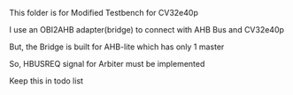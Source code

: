 This folder is for Modified Testbench for CV32e40p

I use an OBI2AHB adapter(bridge) to connect with AHB Bus and CV32e40p

But, the Bridge is built for AHB-lite which has only 1 master

So, HBUSREQ signal for Arbiter must be implemented

Keep this in todo list
